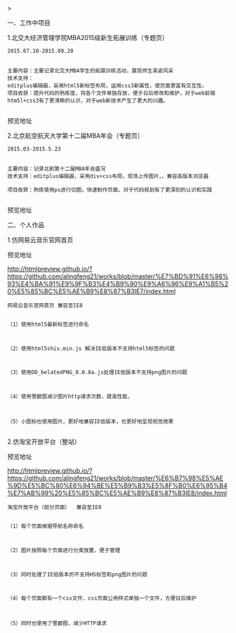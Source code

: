 ﻿<html lang="en"><head>
    <meta charset="UTF-8">
    <title></title>
></head>
<body marginheight="0"><p>一、工作中项目

</p>
<p>1.北交大经济管理学院MBA2015级新生拓展训练（专题页）

</p>
<pre><code>2015.07.10-2015.09.20

主要内容：主要记录北交大MBA学生的拓展训练活动，展现师生英姿风采
技术支持： editplus编辑器，采用html5新标签布局，运用css3新属性，使页面更富有交互性。
项目收获：提升代码的熟练度，将各个文件单独存放，便于日后修改和维护，对于web前端htm5l+css3有了更清晰的认识，对于web新技术产生了更大的兴趣。</code></pre>
<p>预览地址

</p>
<p>   <a href="http://htmlpreview.github.io/?https://github.com/alingfeng21/mywork/blob/master/%E5%8C%97%E4%BA%A4%E5%A4%A72015%E7%BA%A7%E5%AD%A6%E7%94%9F%E6%8B%93%E5%B1%95/index.html"></a>

</p>

<p>2.北京航空航天大学第十二届MBA年会（专题页） 

</p>
<pre><code>2015.03-2015.5.23

主要内容：记录北航第十二届MBA年会盛况
技术支持：editplus编辑器，采用div+css布局，现场上传图片，，兼容高版本浏览器    
项目收获：熟练使用ps进行切图，快速制作页面，对于代码规划有了更深刻的认识和实践 </code></pre>

<p>预览地址

</p>
<p>   <a href="http://htmlpreview.github.io/?https://github.com/alingfeng21/mywork/blob/master/%E5%8C%97%E8%88%AA2015%E5%B9%B4%E7%AC%AC%E5%8D%81%E4%BA%8C%E5%B1%8AMBA%E5%B9%B4%E4%BC%9A/zhuanti.html"></a>

</p>
<p>二、个人作品

</p>
<p>1.仿网易云音乐官网首页

</p>
<p>预览地址

</p>
<p>   <a href="http://htmlpreview.github.io/?https://github.com/alingfeng21/works/blob/master/%E7%BD%91%E6%98%93%E4%BA%91%E9%9F%B3%E4%B9%90%E9%A6%96%E9%A1%B5%20%E5%85%BC%E5%AE%B9%E8%87%B3IE7/index.html">http://htmlpreview.github.io/?https://github.com/alingfeng21/works/blob/master/%E7%BD%91%E6%98%93%E4%BA%91%E9%9F%B3%E4%B9%90%E9%A6%96%E9%A1%B5%20%E5%85%BC%E5%AE%B9%E8%87%B3IE7/index.html</a>

</p>
<pre><code>网易云音乐官网首页 兼容至IE8

（1）使用html5最新标签进行命名

（2）使用html5shiv.min.js 解决IE低版本不支持html5标签的问题

（3）使用DD_belatedPNG_0.0.8a.js处理IE低版本不支持png图片的问题

（4）使用雪碧图减少图片http请求次数，提高性能，

（5）小图标也使用图片，更好地兼容IE低版本，也更好地呈现视觉效果</code></pre>
<p>2.仿淘宝开放平台（整站）

</p>
<p>预览地址

</p>
<p><a href="http://htmlpreview.github.io/?https://github.com/alingfeng21/works/blob/master/%E6%B7%98%E5%AE%9D%E5%BC%80%E6%94%BE%E5%B9%B3%E5%8F%B0%E6%95%B4%E7%AB%99%20%E5%85%BC%E5%AE%B9%E8%87%B3IE8/index.html">http://htmlpreview.github.io/?https://github.com/alingfeng21/works/blob/master/%E6%B7%98%E5%AE%9D%E5%BC%80%E6%94%BE%E5%B9%B3%E5%8F%B0%E6%95%B4%E7%AB%99%20%E5%85%BC%E5%AE%B9%E8%87%B3IE8/index.html</a>

</p>
<pre><code>淘宝开放平台（部分页面）  兼容至IE8

（1）每个页面根据导航名称命名

（2）图片按照每个页面进行分类放置，便于管理

（3）同时处理了IE低版本的不支持H5标签和png图片的问题

（4）每个页面都有一个css文件，css页面公用样式单独一个文件，方便日后维护

（5）同时也使用了雪碧图，减少HTTP请求
</code></pre>
<p>   
</body></html>
